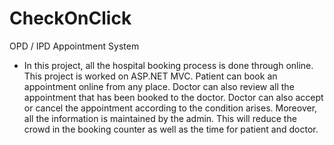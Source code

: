 # CheckOnClick
OPD / IPD Appointment System

- In this project, all the hospital booking process is done through online. This project is worked on ASP.NET MVC. Patient can book an appointment online from any place. Doctor can also review all the appointment that has been booked to the doctor. Doctor can also accept or cancel the appointment according to the condition arises. Moreover, all the information is maintained by the admin. This will reduce the crowd in the booking counter as well as the time for patient and doctor.
